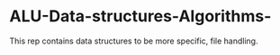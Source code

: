 # ALU-Data-structures-Algorithms-
This rep contains data structures to be more specific, file handling.
